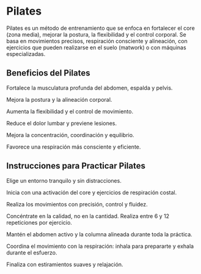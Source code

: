 # Pilates

Pilates es un método de entrenamiento que se enfoca en fortalecer el core 
(zona media), mejorar la postura, la flexibilidad y el control corporal. 
Se basa en movimientos precisos, respiración consciente y alineación, con 
ejercicios que pueden realizarse en el suelo (matwork) o con máquinas 
especializadas.

## Beneficios del Pilates
Fortalece la musculatura profunda del abdomen, espalda y pelvis.

Mejora la postura y la alineación corporal.

Aumenta la flexibilidad y el control de movimiento.

Reduce el dolor lumbar y previene lesiones.

Mejora la concentración, coordinación y equilibrio.

Favorece una respiración más consciente y eficiente.


## Instrucciones para Practicar Pilates
Elige un entorno tranquilo y sin distracciones.

Inicia con una activación del core y ejercicios de respiración costal.

Realiza los movimientos con precisión, control y fluidez.

Concéntrate en la calidad, no en la cantidad. Realiza entre 6 y 12 
repeticiones por ejercicio.

Mantén el abdomen activo y la columna alineada durante toda la práctica.

Coordina el movimiento con la respiración: inhala para prepararte y exhala 
durante el esfuerzo.

Finaliza con estiramientos suaves y relajación.
